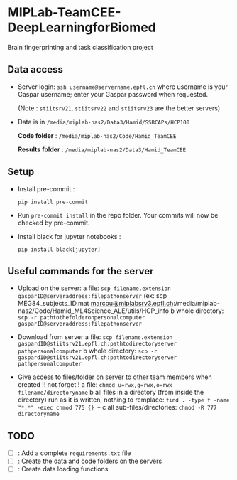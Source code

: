 # MIPLab-TeamCEE-DeepLearningforBiomed

 Brain fingerprinting and task classification project

## Data access

* Server login:
`ssh username@servername.epfl.ch`
where username is your Gaspar username; enter your Gaspar password when requested.

    (Note : `stiitsrv21`, `stiitsrv22` and `stiitsrv23` are the better servers)

* Data is in `/media/miplab-nas2/Data3/Hamid/SSBCAPs/HCP100`

    **Code folder** :
    `/media/miplab-nas2/Code/Hamid_TeamCEE`

    **Results folder** :
    `/media/miplab-nas2/Data3/Hamid_TeamCEE`

## Setup

* Install pre-commit :

    `pip install pre-commit`

* Run `pre-commit install` in the repo folder.
Your commits will now be checked by pre-commit.

* Install black for jupyter notebooks :

    `pip install black[jupyter]`

## Useful commands for the server

* Upload on the server:
  a file:
   `scp filename.extension gasparID@serveraddress:filepathonserver` (ex: scp MEG84_subjects_ID.mat marcou@miplabsrv3.epfl.ch:/media/miplab-nas2/Code/Hamid_ML4Science_ALE/utils/HCP_info
 b  whole directory:
 `scp -r pathtothefolderonpersonalcomputer gasparID@serveraddress:filepathonserver`

* Download from server
  a file:  `scp filename.extension gaspardID@stiitsrv21.epfl.ch:pathtodirectoryserver pathpersonalcomputer`
  b  whole directory:
   `scp -r gaspardID@stiitsrv21.epfl.ch:pathtodirectoryserver pathpersonalcomputer`


* Give access to files/folder on server to other team members when created !! not forget !
  a file:  `chmod u=rwx,g=rwx,o=rwx filename/directoryname`
  b all files in a directory (from inside the directory) run as it is written, nothing to remplace:  `find . -type f -name "*.*" -exec chmod 775 {} +`
  c all sub-files/directories:  `chmod -R 777 directoryname`



## TODO

- [ ] : Add a complete `requirements.txt` file
- [ ] : Create the data and code folders on the servers
- [ ] : Create data loading functions
